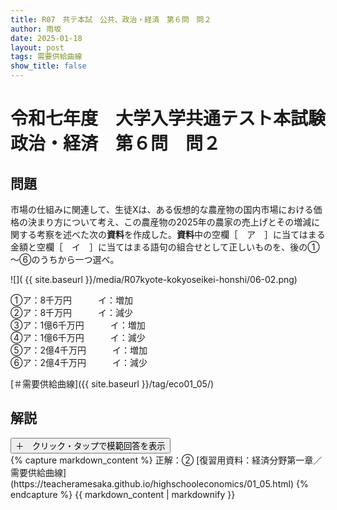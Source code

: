 ```yaml
---
title: R07　共テ本試　公共、政治・経済　第６問　問２
author: 雨坂
date: 2025-01-18
layout: post
tags: 需要供給曲線
show_title: false
---
```

  
# 令和七年度　大学入学共通テスト本試験　政治・経済　第６問　問２  
  
## 問題  
市場の仕組みに関連して、生徒Xは、ある仮想的な農産物の国内市場における価格の決まり方について考え、この農産物の2025年の農家の売上げとその増減に関する考察を述べた次の**資料**を作成した。**資料**中の空欄［　ア　］に当てはまる金額と空欄［　イ　］に当てはまる語句の組合せとして正しいものを、後の①～⑥のうちから一つ選べ。  
  
![]( {{ site.baseurl }}/media/R07kyote-kokyoseikei-honshi/06-02.png)  
  
①ア：8千万円　　　イ：増加  
②ア：8千万円　　　イ：減少  
③ア：1億6千万円　　　イ：増加  
④ア：1億6千万円　　　イ：減少  
⑤ア：2億4千万円　　　イ：増加  
⑥ア：2億4千万円　　　イ：減少  
  
[＃需要供給曲線]({{ site.baseurl }}/tag/eco01_05/)  
  
## 解説  
<div class="collapsible">
  <button class="collapsible-button">＋　クリック・タップで模範回答を表示</button>
  <div class="collapsible-content">
    {% capture markdown_content %}
正解：②  
[復習用資料：経済分野第一章／需要供給曲線](https://teacheramesaka.github.io/highschooleconomics/01_05.html)  
    {% endcapture %}
    {{ markdown_content | markdownify }}
  </div>
</div>